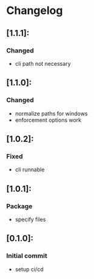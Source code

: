 # Changelog

## [1.1.1]:
 ### Changed
   - cli path not necessary 

## [1.1.0]:
 ### Changed
   - normalize paths for windows
   - enforcement options work

## [1.0.2]:
 ### Fixed
   - cli runnable

## [1.0.1]:
 ### Package
   - specify files

## [0.1.0]:
 ### Initial commit
   - setup ci/cd
